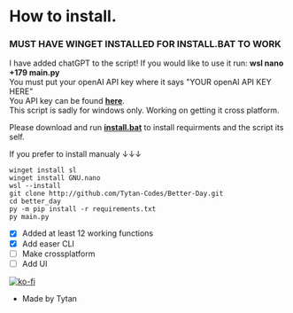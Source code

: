 # How to install.
### MUST HAVE WINGET INSTALLED FOR INSTALL.BAT TO WORK
I have added chatGPT to the script! If you would like to use it run: __wsl nano +179 main.py__ <br />
You must put your openAI API key where it says "YOUR openAI API KEY HERE" <br />
You API key can be found __[here](https://beta.openai.com/account/api-keys)__. <br />
This script is sadly for windows only. Working on getting it cross platform.  <br />

Please download and run __[install.bat](http://github.com//Tytan-Codes/Better-Day/releases/download/0.0.1/install.bat)__ to install requirments and the script its self.


If you prefer to install manualy ↓↓↓


```
winget install sl
winget install GNU.nano
wsl --install
git clone http://github.com/Tytan-Codes/Better-Day.git
cd better_day
py -m pip install -r requirements.txt
py main.py
```

- [x] Added at least 12 working functions
- [x] Add easer CLI
- [ ] Make crossplatform 
- [ ] Add UI

[![ko-fi](https://ko-fi.com/img/githubbutton_sm.svg)](https://ko-fi.com/U7U4HIRHW)

- Made by Tytan

